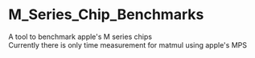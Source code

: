 # M_Series_Chip_Benchmarks
A tool to benchmark apple's M series chips <br />
Currently there is only time measurement for matmul using apple's MPS

